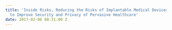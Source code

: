 ```yaml
---
title: 'Inside Risks, Reducing the Risks of Implantable Medical Devices: A Prescription
  to Improve Security and Privacy of Pervasive Healthcare'
date: 2017-02-06 08:31:00 Z
---
```


